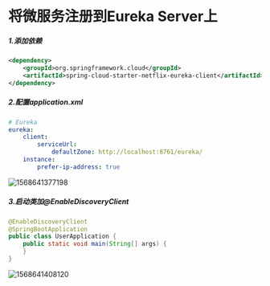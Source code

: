# 将微服务注册到Eureka Server上

##### 1.添加依赖

```xml
<dependency>    
	<groupId>org.springframework.cloud</groupId>    
	<artifactId>spring-cloud-starter-netflix-eureka-client</artifactId>
</dependency>
```

##### 2.配置application.xml

```yml
# Eureka
eureka:  
	client:    
		serviceUrl:      
			defaultZone: http://localhost:8761/eureka/  
	instance:
		prefer-ip-address: true
```

![1568641377198](C:\Users\庞志阳\AppData\Roaming\Typora\typora-user-images\1568641377198.png)

##### 3.启动类加@EnableDiscoveryClient

```java
@EnableDiscoveryClient
@SpringBootApplication
public class UserApplication {  
    public static void main(String[] args) {        						                     SpringApplication.run(UserApplication.class, args);   
    }
}
```

![1568641408120](C:\Users\庞志阳\AppData\Roaming\Typora\typora-user-images\1568641408120.png)
